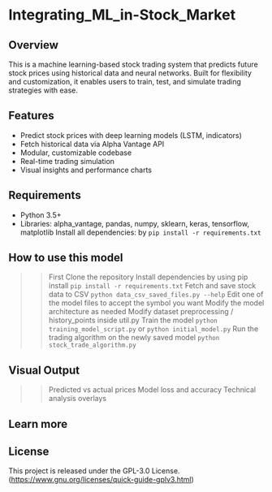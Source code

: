 # Integrating_ML_in-Stock_Market


## Overview

This is a machine learning-based stock trading system that predicts future stock prices using historical data and neural networks. Built for flexibility and customization, it enables users to train, test, and simulate trading strategies with ease.

## Features
-   Predict stock prices with deep learning models (LSTM, indicators)
-   Fetch historical data via Alpha Vantage API
-   Modular, customizable codebase
-   Real-time trading simulation
-   Visual insights and performance charts

## Requirements

-   Python 3.5+
-   Libraries: alpha_vantage, pandas, numpy, sklearn, keras, tensorflow, matplotlib
  Install all dependencies: by `pip install -r requirements.txt`


## How to use this model

>> First Clone the repository
>> Install dependencies by using pip install `pip install -r requirements.txt`
>> Fetch and save stock data to CSV `python data_csv_saved_files.py --help`
>> Edit one of the model files to accept the symbol you want
>> Modify the model architecture as needed
>> Modify dataset preprocessing / history_points inside util.py 
>> Train the model `python training_model_script.py` or `python initial_model.py`
>>  Run the trading algorithm on the newly saved model `python stock_trade_algorithm.py`

## Visual Output
>>  Predicted vs actual prices
>>  Model loss and accuracy
>>  Technical analysis overlays

## Learn more 

## License

This project is released under the GPL-3.0 License.(https://www.gnu.org/licenses/quick-guide-gplv3.html)

